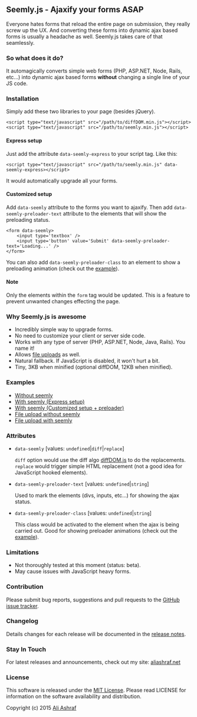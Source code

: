 ## Seemly.js - Ajaxify your forms ASAP

Everyone hates forms that reload the entire page on submission, they really screw up the UX. And converting these forms into dynamic ajax based forms is usually a headache as well. Seemly.js takes care of that seamlessly.

### So what does it do?

It automagically converts simple web forms (PHP, ASP.NET, Node, Rails, etc...) into dynamic ajax based forms **without** changing a single line of your JS code.

### Installation

Simply add these two libraries to your page (besides jQuery).

	<script type="text/javascript" src="/path/to/diffDOM.min.js"></script>
	<script type="text/javascript" src="/path/to/seemly.min.js"></script>

#### Express setup

Just add the attribute `data-seemly-express` to your script tag. Like this:

	<script type="text/javascript" src="/path/to/seemly.min.js" data-seemly-express></script>

It would automatically upgrade all your forms.

#### Customized setup

Add `data-seemly` attribute to the forms you want to ajaxify. Then add `data-seemly-preloader-text` attribute to the elements that will show the preloading status.

	<form data-seemly>
		<input type='textbox' />
		<input type='button' value='Submit' data-seemly-preloader-text='Loading...' />
	</form>

You can also add `data-seemly-preloader-class` to an element to show a preloading animation (check out the [example](demo/with-seemly.php)).

#### Note

Only the elements within the `form` tag would be updated. This is a feature to prevent unwanted changes effecting the page.

### Why Seemly.js is awesome

- Incredibly simple way to upgrade forms.
- No need to customize your client or server side code.
- Works with any type of server (PHP, ASP.NET, Node, Java, Rails). You name it!
- Allows [file uploads](demo/upload-with-seemly.php) as well.
- Natural fallback. If JavaScript is disabled, it won't hurt a bit.
- Tiny, 3KB when minified (optional diffDOM, 12KB when minified).

### Examples

- [Without seemly](demo/without-seemly.php)
- [With seemly (Express setup)](demo/express.php)
- [With seemly (Customized setup + preloader)](demo/with-seemly.php)
- [File upload without seemly](demo/upload-without-seemly.php)
- [File upload with seemly](demo/upload-with-seemly.php)

### Attributes

- `data-seemly` [values: `undefined`|`diff`|`replace`]

	`diff` option would use the diff algo [diffDOM.js](dist/diffDOM.js) to do the replacements. `replace` would trigger simple HTML replacement (not a good idea for JavaScript hooked elements).
	
- `data-seemly-preloader-text` [values: `undefined`|`string`]

	Used to mark the elements (divs, inputs, etc...) for showing the ajax status.
	
- `data-seemly-preloader-class` [values: `undefined`|`string`]

	This class would be activated to the element when the ajax is being carried out. Good for showing preloader animations (check out the [example](demo/with-seemly.php)).
	
### Limitations

- Not thoroughly tested at this moment (status: beta).
- May cause issues with JavaScript heavy forms.

### Contribution

Please submit bug reports, suggestions and pull requests to the [GitHub issue tracker](https://github.com/AliFlux/seemly.js/issues).

### Changelog

Details changes for each release will be documented in the [release notes](https://github.com/AliFlux/seemly.js/releases).

### Stay In Touch

For latest releases and announcements, check out my site: [aliashraf.net](https://aliashraf.net)

### License

This software is released under the [MIT License](LICENSE). Please read LICENSE for information on the
software availability and distribution.

Copyright (c) 2015 [Ali Ashraf](https://aliashraf.net)